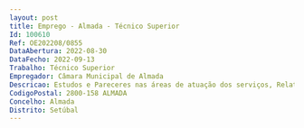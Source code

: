 ```yaml
--- 
layout: post
title: Emprego - Almada - Técnico Superior
Id: 100610
Ref: OE202208/0855
DataAbertura: 2022-08-30
DataFecho: 2022-09-13
Trabalho: Técnico Superior
Empregador: Câmara Municipal de Almada
Descricao: Estudos e Pareceres nas áreas de atuação dos serviços, Relatórios, Indicadores de Gestão e outras tarefas inerentes.             Referência A)   3 Postos de Trabalho  DMDS (áreas de Habitação, Intervenção Social e Direção)                                                                                                 Referência B)   2 Postos de Trabalho  DMDU (área de Economia e Desenvolvimento Local e Mercados Municipais Referência C)   1 Posto de Trabalho  DBEASA (área do Bem Estar Animal e Segurança Animal) Referência D)   1 Posto de Trabalho  SG DPC (área de Gestão de Armazéns e Stocks)
CodigoPostal: 2800-158 ALMADA
Concelho: Almada
Distrito: Setúbal
--- 
```

